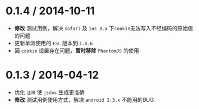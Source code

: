 0.1.4 / 2014-10-11
==================

* **修改** 测试用例，解决 `safari` 及 `ios 8.x` 下`cookie`无法写入不经编码的原始值的问题
* 更新单测使用的 `ESL` 版本到 `1.8.6`
* 因 `cookie` 设置存在问题，**暂时移除** `PhantomJS` 的使用

0.1.3 / 2014-04-12
==================

* 优化 `注释` 使 `jsdoc` 生成更准确
* **修改** 测试用例使用方式，解决 `android 2.3.x` 不能用的BUG

